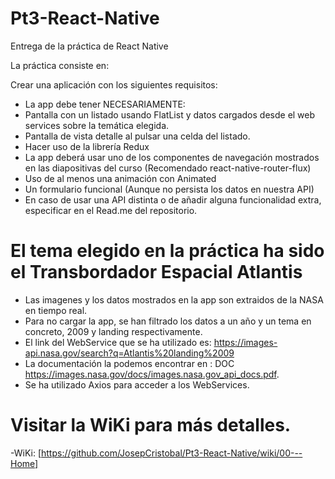 # Pt3-React-Native
Entrega de la práctica de React Native

La práctica consiste en:

Crear una aplicación con los siguientes ​requisitos​:
- La app debe tener NECESARIAMENTE:
- Pantalla con un listado usando FlatList y datos cargados desde el web
services sobre la temática elegida.
- Pantalla de vista detalle al pulsar una celda del listado.
- Hacer uso de la librería Redux
- La app deberá usar uno de los componentes de navegación mostrados
en las diapositivas del curso​ (Recomendado ​react-native-router-flux​)
- Uso de al menos una animación con Animated
- Un formulario funcional (Aunque no persista los datos en nuestra API)
- En caso de usar una API distinta o de añadir alguna funcionalidad extra, especificar en el Read.me del repositorio.

# El tema elegido en la práctica ha sido el Transbordador Espacial Atlantis

- Las imagenes y los datos mostrados en la app son extraidos de la NASA en tiempo real.
- Para no cargar la app, se han filtrado los datos a un año y un tema en concreto, 2009 y landing respectivamente.
- El link del WebService que se ha utilizado es: https://images-api.nasa.gov/search?q=Atlantis%20landing%2009
- La documentación la podemos encontrar en : DOC https://images.nasa.gov/docs/images.nasa.gov_api_docs.pdf.
- Se ha utilizado Axios para acceder a los WebServices.

# Visitar la WiKi para más detalles.
 -WiKi: [https://github.com/JosepCristobal/Pt3-React-Native/wiki/00---Home]
